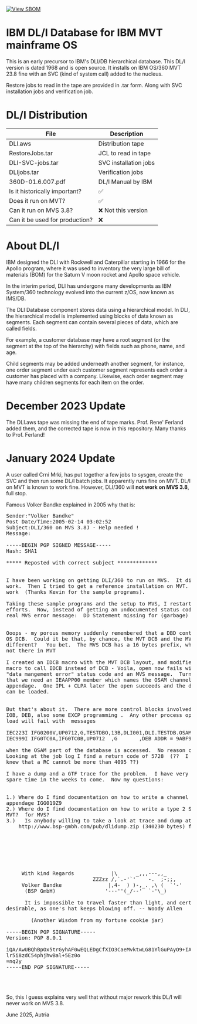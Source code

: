 [![View SBOM](https://img.shields.io/badge/sbom.sh-viewSBOM-blue?link=https%3A%2F%2Fsbom.sh%2Fdc1800c8-18d7-4b52-8733-9f208e2d6715)](https://sbom.sh/dc1800c8-18d7-4b52-8733-9f208e2d6715)

IBM DL/I Database for IBM MVT mainframe OS 
==========================================

This is an early precursor to IBM's DLI/DB hierarchical database.  This DL/I version is dated 1968 and is open source. It installs on IBM OS/360 MVT 23.8 fine with an SVC (kind of system call) added to the nucleus.  

Restore jobs to read in the tape are provided in .tar form. Along with SVC installation jobs and verification job.   

DL/I Distribution
==================

| File                           | Description           |
| ------------------------------ | --------------------- |
| DLI.aws                        | Distribution tape     |  
| RestoreJobs.tar                | JCL to read in tape   |  
| DLI-SVC-jobs.tar               | SVC installation jobs |
| DLIjobs.tar                    | Verification jobs     |
| 360D-01.6.007.pdf              | DL/I Manual by IBM    |
| Is it historically important?  | :white_check_mark:    |  
| Does it run on MVT?            | :white_check_mark:    |
| Can it run on MVS 3.8?         | :x:  Not this version |
| Can it be used for production? | :x:                   |  

About DL/I
==========

IBM designed the DLI with Rockwell and Caterpillar starting in 1966 for the Apollo program, where it was used to inventory the very large bill of materials (BOM) for the Saturn V moon rocket and Apollo space vehicle.


In the interim period, DLI has undergone many developments as IBM System/360 technology evolved into the current z/OS, now known as IMS/DB. 

The DLI Database component stores data using a hierarchical model. In DLI, the hierarchical model is implemented using blocks of data known as segments. Each segment can contain several pieces of data, which are called fields.   

For example, a customer database may have a root segment (or the segment at the top of the hierarchy) with fields such as phone, name, and age.   

Child segments may be added underneath another segment, for instance, one order segment under each customer segment represents each order a customer has placed with a company. Likewise, each order segment may have many children segments for each item on the order.  

December 2023 Update
====================

The DLI.aws tape was missing the end of tape marks. Prof. Rene' Ferland added them, and the corrected tape is now in this repository. Many thanks to Prof. Ferland!

January 2024 Update
====================

A user called Crni Mrki, has put together a few jobs to sysgen, create the SVC and then run some DL/I batch jobs. It apparently runs fine on MVT. DL/I on MVT is known to work fine. However, DLI/360 will **not work on MVS 3.8**, full stop. 

Famous Volker Bandke explained in 2005 why that is:   
  
<pre>
Sender:"Volker Bandke"
Post Date/Time:2005-02-14 03:02:52
Subject:DLI/360 on MVS 3.8J - Help needed !
Message:

-----BEGIN PGP SIGNED MESSAGE-----
Hash: SHA1

***** Reposted with correct subject *************


I have been working on getting DLI/360 to run on MVS.  It did not
work.  Then I tried to get a reference installation on MVT.  It did
work  (Thanks Kevin for the sample programs).

Taking these sample programs and the setup to MVS, I restarted my
efforts.  Now, instead of getting an undocumented status code I got a
real MVS error message:  DD Statement missing for (garbage)


Ooops - my porous memory suddenly remembered that a DBD contaisn an
OS DCB.  Could it be that, by chance, the MVT DCB and the MVS DCB are
different?   You bet.  The MVS DCB has a 16 bytes prefix, which is
not there in MVT

I created an IDCB macro with the MVT DCB layout, and modified DBDGEN
macro to call IDCB instead of DCB - Voila, open now fails with a
"data mangement error" status code and an MVS message.  Turns out
that we need an IEAAPP00 member which names the OSAM channel end
appendage.  One IPL + CLPA later the open succeeds and the database
can be loaded.


But that's about it.  There are more control blocks involved, like
IOB, DEB, also some EXCP programming .  Any other process option but
load will fail with  messages

IEC223I IFG0200V,UP0712,G,TESTDBO,13B,DLI001,DLI.TESTDB.OSAM
IEC999I IFG0TC0A,IFG0TC0B,UP0712  ,G       ,DEB ADDR = 9ABF9C
      
when the OSAM part of the database is accessed.  No reason code. 
Looking at the job log I find a return code of 5728  (??  I always
knew that a RC cannot be more than 4095 ??)

I have a dump and a GTF trace for the problem.  I have very little
spare time in the weeks to come.  Now my questions:


1.)	Where do I find documentation on how to write a channel end
appendage IGG019Z9
2.)	Where do I find documentation on how to write a type 2 SVC for
MVT?  for MVS?       
3.)   Is anybody willing to take a look at trace and dump at
	http://www.bsp-gmbh.com/pub/dlidump.zip (340230 bytes) for me?


      
      
      
      
                                                            
     With kind Regards            |\      _,,,---,,_        
                            ZZZzz /,`.-'`'    -.  ;-;;,     
     Volker Bandke               |,4-  ) )-,_. ,\ (  `'-'   
      (BSP GmbH)                '---''(_/--'  `-'\_)        
                                                            
      It is impossible to travel faster than light, and certainly not
desirable, as one's hat keeps blowing off. -- Woody Allen
      
        (Another Wisdom from my fortune cookie jar)         

-----BEGIN PGP SIGNATURE-----
Version: PGP 8.0.1

iQA/AwUBQhBpOx5trGyhAF0wEQLEDgCfXIO3CaeMvktwLG81YlGuPAyO9+IAn0P3
lr5i8zdC54phjhwBal+5Ez0o
=nq2y
-----END PGP SIGNATURE-----
</pre>
<br><br>
<br>
So, this I guess explains very well that without major rework this DL/I will never work on MVS 3.8. 
  
June 2025, Autria
